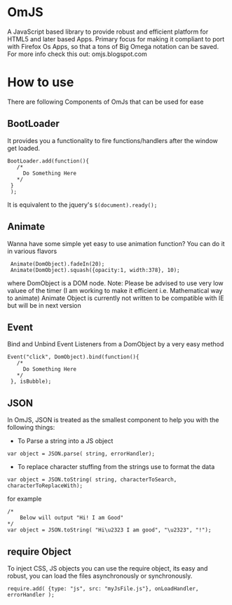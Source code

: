 OmJS
====

A JavaScript based library to provide robust and efficient platform for HTML5 and later based Apps.
Primary focus for making it compliant to port with Firefox Os Apps, so that a tons of Big Omega notation can be saved.
For more info check this out:
omjs.blogspot.com

How to use
==========

There are following Components of OmJs that can be used for ease

## BootLoader

It provides you a functionality to fire functions/handlers after the window get loaded.
```
BootLoader.add(function(){
   /*
     Do Something Here
   */
 }
 );
```
  It is equivalent to the jquery's ``` $(document).ready(); ```

## Animate

  Wanna have some simple yet easy to use animation function? You can do it in various flavors
```  
 Animate(DomObject).fadeIn(20);
 Animate(DomObject).squash({opacity:1, width:378}, 10);
```
where DomObject is a DOM node.
  Note: Please be advised to use very low valuee of the timer (I am working to make it efficient i.e. Mathematical way to animate)
        Animate Object is currently not written to be compatible with IE but will be in next version

## Event

Bind and Unbind Event Listeners from a DomObject by a very easy method
```
Event("click", DomObject).bind(function(){
   /*
     Do Something Here
   */
 }, isBubble);
```
## JSON

In OmJS, JSON is treated as the smallest component to help you with the following things:
* To Parse a string into a JS object

```
var object = JSON.parse( string, errorHandler);
```

* To replace character stuffing from the strings use to format the data

```
var object = JSON.toString( string, characterToSearch, characterToReplaceWith);
```

for example

```
/*
	Below will output "Hi! I am Good"
*/
var object = JSON.toString( "Hi\u2323 I am good", "\u2323", "!");
```

## require Object

To inject CSS, JS objects you can use the require object, its easy and robust, you can load the files asynchronously or synchronously.

```
require.add( {type: "js", src: "myJsFile.js"}, onLoadHandler, errorHandler );
```
